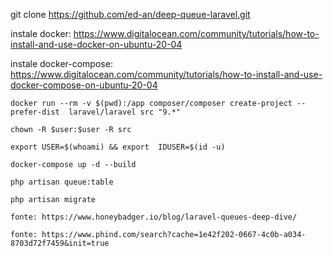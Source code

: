 git clone https://github.com/ed-an/deep-queue-laravel.git


instale docker:
https://www.digitalocean.com/community/tutorials/how-to-install-and-use-docker-on-ubuntu-20-04

instale docker-compose:
https://www.digitalocean.com/community/tutorials/how-to-install-and-use-docker-compose-on-ubuntu-20-04


```
docker run --rm -v $(pwd):/app composer/composer create-project --prefer-dist  laravel/laravel src "9.*"
```
```
chown -R $user:$user -R src
```
```
export USER=$(whoami) && export  IDUSER=$(id -u)
```
```
docker-compose up -d --build
```

````
php artisan queue:table
````
```
php artisan migrate
```

```
fonte: https://www.honeybadger.io/blog/laravel-queues-deep-dive/
```

```
fonte: https://www.phind.com/search?cache=1e42f202-0667-4c0b-a034-8703d72f7459&init=true
```
